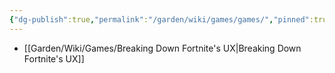```yaml
---
{"dg-publish":true,"permalink":"/garden/wiki/games/games/","pinned":true}
---
```




- [[Garden/Wiki/Games/Breaking Down Fortnite's UX\|Breaking Down Fortnite's UX]]


